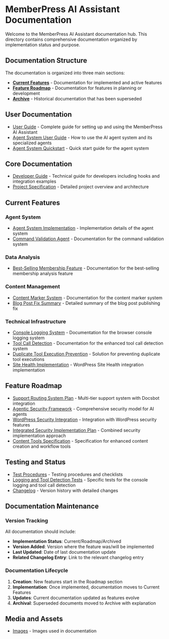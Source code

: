 # MemberPress AI Assistant Documentation

Welcome to the MemberPress AI Assistant documentation hub. This directory contains comprehensive documentation organized by implementation status and purpose.

## Documentation Structure

The documentation is organized into three main sections:

- [**Current Features**](current/README.md) - Documentation for implemented and active features
- [**Feature Roadmap**](roadmap/README.md) - Documentation for features in planning or development
- [**Archive**](archive/README.md) - Historical documentation that has been superseded

## User Documentation

- [User Guide](user-guide.md) - Complete guide for setting up and using the MemberPress AI Assistant
- [Agent System User Guide](agent-system-user-guide.md) - How to use the AI agent system and its specialized agents
- [Agent System Quickstart](agent-system-quickstart.md) - Quick start guide for the agent system

## Core Documentation

- [Developer Guide](developer-guide.md) - Technical guide for developers including hooks and integration examples
- [Project Specification](project-specification.md) - Detailed project overview and architecture

## Current Features

### Agent System
- [Agent System Implementation](agent-system-implementation.md) - Implementation details of the agent system
- [Command Validation Agent](command-validation-agent.md) - Documentation for the command validation system

### Data Analysis
- [Best-Selling Membership Feature](best-selling-membership.md) - Documentation for the best-selling membership analysis feature

### Content Management
- [Content Marker System](CONTENT_MARKER_SYSTEM.md) - Documentation for the content marker system
- [Blog Post Fix Summary](BLOG_POST_FIX_SUMMARY.md) - Detailed summary of the blog post publishing fix

### Technical Infrastructure
- [Console Logging System](console-logging-system.md) - Documentation for the browser console logging system
- [Tool Call Detection](tool-call-detection.md) - Documentation for the enhanced tool call detection system
- [Duplicate Tool Execution Prevention](SCOOBY_SNACK_DUPLICATE_TOOL_EXECUTION.md) - Solution for preventing duplicate tool executions
- [Site Health Implementation](site-health-implementation-example.md) - WordPress Site Health integration implementation

## Feature Roadmap

- [Support Routing System Plan](support-routing-system-plan.md) - Multi-tier support system with Docsbot integration
- [Agentic Security Framework](agentic-security-framework.md) - Comprehensive security model for AI agents
- [WordPress Security Integration](wp-security-integration-plan.md) - Integration with WordPress security features
- [Integrated Security Implementation Plan](integrated-security-implementation-plan.md) - Combined security implementation approach
- [Content Tools Specification](content-tools-specification.md) - Specification for enhanced content creation and workflow tools

## Testing and Status

- [Test Procedures](../tests/test-procedures.md) - Testing procedures and checklists
- [Logging and Tool Detection Tests](../tests/logging-and-tool-detection-tests.md) - Specific tests for the console logging and tool call detection
- [Changelog](../CHANGELOG.md) - Version history with detailed changes

## Documentation Maintenance

### Version Tracking

All documentation should include:
- **Implementation Status**: Current/Roadmap/Archived
- **Version Added**: Version where the feature was/will be implemented
- **Last Updated**: Date of last documentation update
- **Related Changelog Entry**: Link to the relevant changelog entry

### Documentation Lifecycle

1. **Creation**: New features start in the Roadmap section
2. **Implementation**: Once implemented, documentation moves to Current Features
3. **Updates**: Current documentation updated as features evolve
4. **Archival**: Superseded documents moved to Archive with explanation

## Media and Assets

- [Images](images/) - Images used in documentation